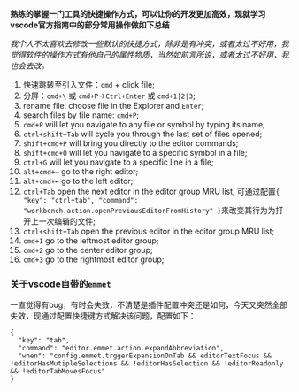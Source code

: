 **熟练的掌握一门工具的快捷操作方式，可以让你的开发更加高效，现就学习vscode官方指南中的部分常用操作做如下总结**  

*我个人不太喜欢去修改一些默认的快捷方式，除非是有冲突，或者太过不好用，我觉得软件的操作方式有他自己的属性物质，当然如前言所说，或者太过不好用，我也会去改。*

1. 快速跳转至引入文件：`cmd` + click file;  
2. 分屏：`cmd+\` 或 `cmd+P`->`Ctrl+Enter` 或 `cmd+1|2|3`;  
3. rename file: choose file in the Explorer and `Enter`;  
4. search files by file name: `cmd+P`;
5. `cmd+P` will let you navigate to any file or symbol by typing its name;  
6. `ctrl+shift+Tab` will cycle you through the last set of files opened;  
7. `shift+cmd+P` will bring you directly to the editor commands;  
8. `shift+cmd+O` will let you navigate to a specific symbol in a file;  
9. `ctrl+G` will let you navigate to a specific line in a file;  
10. `alt+cmd+→` go to the right editor;  
11. `alt+cmd+←` go to the left editor;  
12. `ctrl+Tab` open the next editor in the editor group MRU list, 可通过配置`{ "key": "ctrl+tab", "command": "workbench.action.openPreviousEditorFromHistory" }`来改变其行为为打开上一次编辑的文件;  
13.  `ctrl+shift+Tab` open the previous editor in the editor group MRU list;  
14. `cmd+1` go to the leftmost editor group;  
15. `cmd+2` go to the center editor group;  
16. `cmd+3` go to the rightmost editor group;  

### 关于vscode自带的`emmet`
一直觉得有bug，有时会失效，不清楚是插件配置冲突还是如何，今天又突然全部失效，现通过配置快捷键方式解决该问题，配置如下：

```
{
  "key": "tab",
  "command": "editor.emmet.action.expandAbbreviation",
  "when": "config.emmet.trggerExpansionOnTab && editorTextFocus && !editorHasMutipleSelections && !editorHasSelection && !editorReadonly && !editorTabMovesFocus"
}